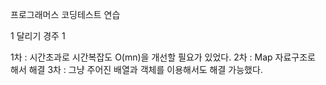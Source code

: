 프로그래머스 코딩테스트 연습

1 달리기 경주 1

1차 : 시간초과로 시간복잡도 O(mn)을 개선할 필요가 있었다.
2차 : Map 자료구조로 해서 해결
3차 : 그냥 주어진 배열과 객체를 이용해서도 해결 가능했다.
